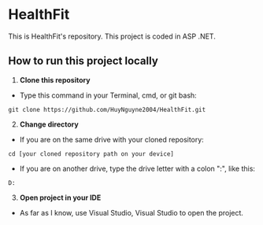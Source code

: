 # HealthFit
This is HealthFit's repository. This project is coded in ASP .NET.

## How to run this project locally
1. **Clone this repository**
- Type this command in your Terminal, cmd, or git bash: 
```
git clone https://github.com/HuyNguyne2004/HealthFit.git
```

2. **Change directory**
- If you are on the same drive with your cloned repository:
```
cd [your cloned repository path on your device]
``` 

- If you are on another drive, type the drive letter with a colon ":", like this:
```
D:
```
3. **Open project in your IDE**
- As far as I know, use Visual Studio, Visual Studio to open the project. 

